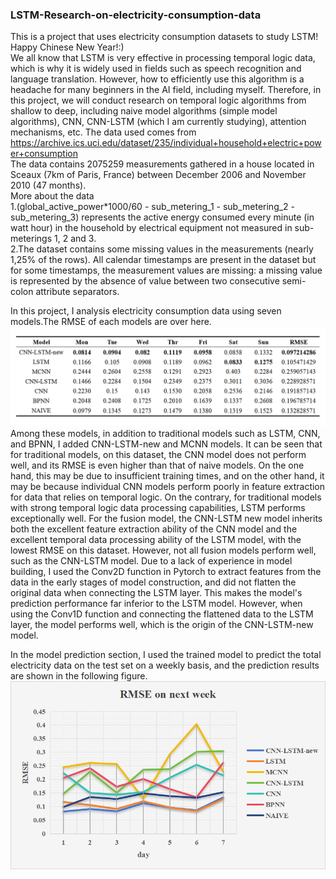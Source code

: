 ### LSTM-Research-on-electricity-consumption-data
This is a project that uses electricity consumption datasets to study LSTM!  
Happy Chinese New Year!:)  
We all know that LSTM is very effective in processing temporal logic data, which is why it is widely used in fields such as speech recognition and language translation. However, how to efficiently use this algorithm is a headache for many beginners in the AI field, including myself. Therefore, in this project, we will conduct research on temporal logic algorithms from shallow to deep, including naive model algorithms (simple model algorithms), CNN, CNN-LSTM (which I am currently studying), attention mechanisms, etc. The data used comes from  
https://archive.ics.uci.edu/dataset/235/individual+household+electric+power+consumption  
The data contains 2075259 measurements gathered in a house located in Sceaux (7km of Paris, France) between December 2006 and November 2010 (47 months).   
More about the data  
1.(global_active_power*1000/60 - sub_metering_1 - sub_metering_2 - sub_metering_3) represents the active energy consumed every minute (in watt hour) in the household by electrical equipment not measured in sub-meterings 1, 2 and 3.  
2.The dataset contains some missing values in the measurements (nearly 1,25% of the rows). All calendar timestamps are present in the dataset but for some timestamps, the measurement values are missing: a missing value is represented by the absence of value between two consecutive semi-colon attribute separators. 

In this project, I analysis electricity consumption data using seven models.The RMSE of each models are over here.  
![image](https://github.com/Chris-Zouchenyu/LSTM-Research-on-electricity-consumption-data/blob/main/picture/table.png)  
Among these models, in addition to traditional models such as LSTM, CNN, and BPNN, I added CNN-LSTM-new and MCNN models. It can be seen that for traditional models, on this dataset, the CNN model does not perform well, and its RMSE is even higher than that of naive models. On the one hand, this may be due to insufficient training times, and on the other hand, it may be because individual CNN models perform poorly in feature extraction for data that relies on temporal logic. On the contrary, for traditional models with strong temporal logic data processing capabilities, LSTM performs exceptionally well. For the fusion model, the CNN-LSTM new model inherits both the excellent feature extraction ability of the CNN model and the excellent temporal data processing ability of the LSTM model, with the lowest RMSE on this dataset. However, not all fusion models perform well, such as the CNN-LSTM model. Due to a lack of experience in model building, I used the Conv2D function in Pytorch to extract features from the data in the early stages of model construction, and did not flatten the original data when connecting the LSTM layer. This makes the model's prediction performance far inferior to the LSTM model. However, when using the Conv1D function and connecting the flattened data to the LSTM layer, the model performs well, which is the origin of the CNN-LSTM-new model.

In the model prediction section, I used the trained model to predict the total electricity data on the test set on a weekly basis, and the prediction results are shown in the following figure.  
![image](https://github.com/Chris-Zouchenyu/LSTM-Research-on-electricity-consumption-data/blob/main/picture/RMSE.png)
